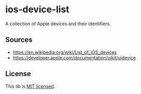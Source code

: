 # ios-device-list

A collection of Apple devices and their identifiers.

## Sources

* https://en.wikipedia.org/wiki/List_of_iOS_devices
* https://developer.apple.com/documentation/uikit/uidevice

## License

This lib is [MIT licensed](./LICENSE).
